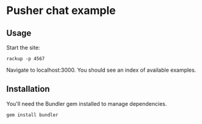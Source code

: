 # Pusher chat example

## Usage
    

Start the site:

    rackup -p 4567
    
Navigate to localhost:3000. You should see an index of available examples.

## Installation

You'll need the Bundler gem installed to manage dependencies.

    gem install bundler